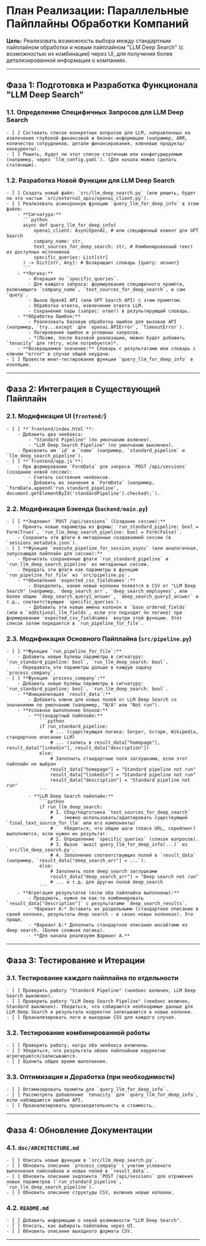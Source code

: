 # План Реализации: Параллельные Пайплайны Обработки Компаний

**Цель:** Реализовать возможность выбора между стандартным пайплайном обработки и новым пайплайном "LLM Deep Search" (с возможностью их комбинации) через UI, для получения более детализированной информации о компаниях.

---

## Фаза 1: Подготовка и Разработка Функционала "LLM Deep Search"

### 1.1. Определение Специфичных Запросов для LLM Deep Search
    - [ ] Составить список конкретных вопросов для LLM, направленных на извлечение глубокой финансовой и бизнес-информации (например, ARR, количество сотрудников, детали финансирования, ключевые продукты/конкуренты).
    - [ ] Решить, будет ли этот список статичным или конфигурируемым (например, через `llm_config.yaml`). (Для начала можно сделать статичным).

### 1.2. Разработка Новой Функции для LLM Deep Search
    - [ ] Создать новый файл: `src/llm_deep_search.py` (или решить, будет ли это частью `src/external_apis/openai_client.py`).
    - [ ] Реализовать асинхронную функцию `query_llm_for_deep_info` в этом файле:
        - **Сигнатура:**
          ```python
          async def query_llm_for_deep_info(
              openai_client: AsyncOpenAI, # или специфичный клиент для GPT Search
              company_name: str,
              text_sources_for_deep_search: str, # Комбинированный текст из доступных источников
              specific_queries: List[str] 
          ) -> Dict[str, Any]: # Возвращает словарь {query: answer}
          ```
        - **Логика:**
            - Итерация по `specific_queries`.
            - Для каждого запроса: формирование специфичного промпта, включающего `company_name`, `text_sources_for_deep_search`, и сам `query`.
            - Вызов OpenAI API (или GPT Search API) с этим промптом.
            - Обработка ответа, извлечение ответа LLM.
            - Сохранение пары (запрос: ответ) в результирующий словарь.
        - **Обработка Ошибок:**
            - Реализовать базовую обработку ошибок для вызовов API (например, `try...except` для `openai.APIError`, `TimeoutError`).
            - Логирование ошибок и успешных запросов.
            - *(Позже, после базовой реализации, можно будет добавить `tenacity` для retry, если потребуется)*.
        - **Возвращаемое значение:** Словарь с результатами или словарь с ключом "error" в случае общей неудачи.
    - [ ] Провести юнит-тестирование функции `query_llm_for_deep_info` в изоляции.

---

## Фаза 2: Интеграция в Существующий Пайплайн

### 2.1. Модификация UI (`frontend/`)
    - [ ] **`frontend/index.html`**:
        - Добавить два чекбокса:
            - "Standard Pipeline" (по умолчанию включен).
            - "LLM Deep Search Pipeline" (по умолчанию выключен).
        - Присвоить им `id` и `name` (например, `standard_pipeline` и `llm_deep_search_pipeline`).
    - [ ] **`frontend/app.js`**:
        - При формировании `FormData` для запроса `POST /api/sessions` (создание новой сессии):
            - Считать состояния чекбоксов.
            - Добавить их значения в `FormData` (например, `formData.append('run_standard_pipeline', document.getElementById('standardPipeline').checked);`).

### 2.2. Модификация Бэкенда (`backend/main.py`)

    - [ ] **Эндпоинт `POST /api/sessions` (Создание сессии):**
        - Принять новые параметры из формы: `run_standard_pipeline: bool = Form(True)`, `run_llm_deep_search_pipeline: bool = Form(False)`.
        - Сохранить эти флаги в метаданные создаваемой сессии (в `sessions_metadata.json`).
    - [ ] **Функция `execute_pipeline_for_session_async` (или аналогичная, запускающая пайплайн для сессии):**
        - Прочитать сохраненные флаги `run_standard_pipeline` и `run_llm_deep_search_pipeline` из метаданных сессии.
        - Передать эти флаги как параметры в функцию `run_pipeline_for_file` из `src/pipeline.py`.
        - **Обновление `expected_csv_fieldnames`:**
            - Определить, какие новые колонки появятся в CSV от "LLM Deep Search" (например, `deep_search_arr`, `deep_search_employees`, или более общие `deep_search_query1_answer`, `deep_search_query2_answer` и т.д., соответствующие `specific_queries`).
            - Добавить эти новые имена колонок в `base_ordered_fields` (или в `additional_llm_fields`, если это подходит по логике) при формировании `expected_csv_fieldnames` внутри этой функции. Этот список затем передается в `run_pipeline_for_file`.

### 2.3. Модификация Основного Пайплайна (`src/pipeline.py`)

    - [ ] **Функция `run_pipeline_for_file`:**
        - Добавить новые булевы параметры в сигнатуру: `run_standard_pipeline: bool`, `run_llm_deep_search: bool`.
        - Передавать эти параметры дальше в каждую задачу `process_company`.
    - [ ] **Функция `process_company`:**
        - Добавить новые булевы параметры в сигнатуру: `run_standard_pipeline: bool`, `run_llm_deep_search: bool`.
        - **Инициализация `result_data`:**
            - Добавить ключи для новых полей от LLM Deep Search со значениями по умолчанию (например, "N/A" или "Not run").
        - **Условное выполнение блоков:**
            - **Стандартный пайплайн:**
                ```python
                if run_standard_pipeline:
                    # ... (существующая логика: Serper, Scrape, Wikipedia, стандартное описание LLM)
                    # ... (запись в result_data["homepage"], result_data["linkedin"], result_data["description"])
                else:
                    # Заполнить стандартные поля заглушками, если этот пайплайн не выбран
                    result_data["homepage"] = "Standard pipeline not run" 
                    result_data["linkedin"] = "Standard pipeline not run"
                    result_data["description"] = "Standard pipeline not run"
                ```
            - **LLM Deep Search пайплайн:**
                ```python
                if run_llm_deep_search:
                    # 1. Сбор/подготовка `text_sources_for_deep_search`
                    #    (можно использовать/адаптировать существующий `final_text_source_for_llm` или его компоненты)
                    #    Убедиться, что общие шаги (поиск URL, скрейпинг) выполняются, если нужен их результат.
                    # 2. Определение `specific_queries` (список вопросов).
                    # 3. Вызов `await query_llm_for_deep_info(...)` из `src/llm_deep_search.py`.
                    # 4. Заполнение соответствующих полей в `result_data` (например, `result_data["deep_search_arr"] = ...`).
                else:
                    # Заполнить поля deep_search заглушками
                    result_data["deep_search_arr"] = "Deep search not run" 
                    # ... и т.д. для других полей deep_search
                ```
        - **Агрегация результатов (если оба пайплайна выполнены):**
            - Продумать, нужно ли как-то комбинировать `result_data["description"]` с результатами `deep_search_results`.
            - *Вариант А:* Оставить их раздельными (стандартное описание в своей колонке, результаты deep search - в своих новых колонках). Это проще.
            - *Вариант Б:* Дополнить стандартное описание инсайтами из deep search. (Более сложная логика).
            - **Для начала реализуем Вариант А.**

---

## Фаза 3: Тестирование и Итерации

### 3.1. Тестирование каждого пайплайна по отдельности
    - [ ] Проверить работу "Standard Pipeline" (чекбокс включен, LLM Deep Search выключен).
    - [ ] Проверить работу "LLM Deep Search Pipeline" (чекбокс включен, Standard выключен). Убедиться, что собираются необходимые данные для LLM Deep Search и результаты корректно записываются в новые колонки.
    - [ ] Проанализировать логи и выходные CSV для каждого случая.

### 3.2. Тестирование комбинированной работы
    - [ ] Проверить работу, когда оба чекбокса включены.
    - [ ] Убедиться, что результаты обоих пайплайнов корректно агрегируются/записываются.
    - [ ] Оценить общее время выполнения.

### 3.3. Оптимизация и Доработка (при необходимости)
    - [ ] Оптимизировать промпты для `query_llm_for_deep_info`.
    - [ ] Рассмотреть добавление `tenacity` для `query_llm_for_deep_info`, если наблюдаются ошибки API.
    - [ ] Проанализировать производительность и стоимость.

---

## Фаза 4: Обновление Документации

### 4.1. `doc/ARCHITECTURE.md`
    - [ ] Описать новые функции в `src/llm_deep_search.py`.
    - [ ] Обновить описание `process_company` с учетом условного выполнения пайплайнов и новых полей в `result_data`.
    - [ ] Обновить описание эндпоинта `POST /api/sessions` для отражения новых параметров (`run_standard_pipeline`, `run_llm_deep_search_pipeline`).
    - [ ] Обновить описание структуры CSV, включив новые колонки.

### 4.2. `README.md`
    - [ ] Добавить информацию о новой возможности "LLM Deep Search".
    - [ ] Описать, как выбирать пайплайны через UI.
    - [ ] Обновить описание выходного формата CSV.

---